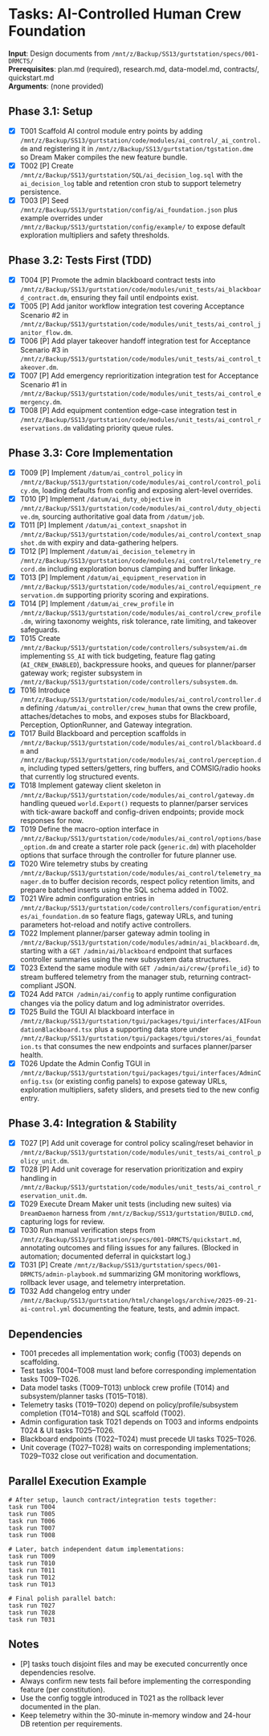 # Tasks: AI-Controlled Human Crew Foundation

**Input**: Design documents from `/mnt/z/Backup/SS13/gurtstation/specs/001-DRMCTS/`  
**Prerequisites**: plan.md (required), research.md, data-model.md, contracts/, quickstart.md  
**Arguments**: (none provided)

## Phase 3.1: Setup
- [X] T001 Scaffold AI control module entry points by adding `/mnt/z/Backup/SS13/gurtstation/code/modules/ai_control/_ai_control.dm` and registering it in `/mnt/z/Backup/SS13/gurtstation/tgstation.dme` so Dream Maker compiles the new feature bundle.
- [X] T002 [P] Create `/mnt/z/Backup/SS13/gurtstation/SQL/ai_decision_log.sql` with the `ai_decision_log` table and retention cron stub to support telemetry persistence.
- [X] T003 [P] Seed `/mnt/z/Backup/SS13/gurtstation/config/ai_foundation.json` plus example overrides under `/mnt/z/Backup/SS13/gurtstation/config/example/` to expose default exploration multipliers and safety thresholds.

## Phase 3.2: Tests First (TDD)
- [X] T004 [P] Promote the admin blackboard contract tests into `/mnt/z/Backup/SS13/gurtstation/code/modules/unit_tests/ai_blackboard_contract.dm`, ensuring they fail until endpoints exist.
- [X] T005 [P] Add janitor workflow integration test covering Acceptance Scenario #2 in `/mnt/z/Backup/SS13/gurtstation/code/modules/unit_tests/ai_control_janitor_flow.dm`.
- [X] T006 [P] Add player takeover handoff integration test for Acceptance Scenario #3 in `/mnt/z/Backup/SS13/gurtstation/code/modules/unit_tests/ai_control_takeover.dm`.
- [X] T007 [P] Add emergency reprioritization integration test for Acceptance Scenario #1 in `/mnt/z/Backup/SS13/gurtstation/code/modules/unit_tests/ai_control_emergency.dm`.
- [X] T008 [P] Add equipment contention edge-case integration test in `/mnt/z/Backup/SS13/gurtstation/code/modules/unit_tests/ai_control_reservations.dm` validating priority queue rules.

## Phase 3.3: Core Implementation
- [X] T009 [P] Implement `/datum/ai_control_policy` in `/mnt/z/Backup/SS13/gurtstation/code/modules/ai_control/control_policy.dm`, loading defaults from config and exposing alert-level overrides.
- [X] T010 [P] Implement `/datum/ai_duty_objective` in `/mnt/z/Backup/SS13/gurtstation/code/modules/ai_control/duty_objective.dm`, sourcing authoritative goal data from `/datum/job`.
- [X] T011 [P] Implement `/datum/ai_context_snapshot` in `/mnt/z/Backup/SS13/gurtstation/code/modules/ai_control/context_snapshot.dm` with expiry and data-gathering helpers.
- [X] T012 [P] Implement `/datum/ai_decision_telemetry` in `/mnt/z/Backup/SS13/gurtstation/code/modules/ai_control/telemetry_record.dm` including exploration bonus clamping and buffer linkage.
- [X] T013 [P] Implement `/datum/ai_equipment_reservation` in `/mnt/z/Backup/SS13/gurtstation/code/modules/ai_control/equipment_reservation.dm` supporting priority scoring and expirations.
- [X] T014 [P] Implement `/datum/ai_crew_profile` in `/mnt/z/Backup/SS13/gurtstation/code/modules/ai_control/crew_profile.dm`, wiring taxonomy weights, risk tolerance, rate limiting, and takeover safeguards.
- [X] T015 Create `/mnt/z/Backup/SS13/gurtstation/code/controllers/subsystem/ai.dm` implementing `SS_AI` with tick budgeting, feature flag gating (`AI_CREW_ENABLED`), backpressure hooks, and queues for planner/parser gateway work; register subsystem in `/mnt/z/Backup/SS13/gurtstation/code/controllers/subsystem.dm`.
- [X] T016 Introduce `/mnt/z/Backup/SS13/gurtstation/code/modules/ai_control/controller.dm` defining `/datum/ai_controller/crew_human` that owns the crew profile, attaches/detaches to mobs, and exposes stubs for Blackboard, Perception, OptionRunner, and Gateway integration.
- [X] T017 Build Blackboard and perception scaffolds in `/mnt/z/Backup/SS13/gurtstation/code/modules/ai_control/blackboard.dm` and `/mnt/z/Backup/SS13/gurtstation/code/modules/ai_control/perception.dm`, including typed setters/getters, ring buffers, and COMSIG/radio hooks that currently log structured events.
- [X] T018 Implement gateway client skeleton in `/mnt/z/Backup/SS13/gurtstation/code/modules/ai_control/gateway.dm` handling queued `world.Export()` requests to planner/parser services with tick-aware backoff and config-driven endpoints; provide mock responses for now.
- [X] T019 Define the macro-option interface in `/mnt/z/Backup/SS13/gurtstation/code/modules/ai_control/options/base_option.dm` and create a starter role pack (`generic.dm`) with placeholder options that surface through the controller for future planner use.
- [X] T020 Wire telemetry stubs by creating `/mnt/z/Backup/SS13/gurtstation/code/modules/ai_control/telemetry_manager.dm` to buffer decision records, respect policy retention limits, and prepare batched inserts using the SQL schema added in T002.
- [X] T021 Wire admin configuration entries in `/mnt/z/Backup/SS13/gurtstation/code/controllers/configuration/entries/ai_foundation.dm` so feature flags, gateway URLs, and tuning parameters hot-reload and notify active controllers.
- [X] T022 Implement planner/parser gateway admin tooling in `/mnt/z/Backup/SS13/gurtstation/code/modules/admin/ai_blackboard.dm`, starting with a `GET /admin/ai/blackboard` endpoint that surfaces controller summaries using the new subsystem data structures.
- [X] T023 Extend the same module with `GET /admin/ai/crew/{profile_id}` to stream buffered telemetry from the manager stub, returning contract-compliant JSON.
- [X] T024 Add `PATCH /admin/ai/config` to apply runtime configuration changes via the policy datum and log administrator overrides.
- [X] T025 Build the TGUI AI blackboard interface in `/mnt/z/Backup/SS13/gurtstation/tgui/packages/tgui/interfaces/AIFoundationBlackboard.tsx` plus a supporting data store under `/mnt/z/Backup/SS13/gurtstation/tgui/packages/tgui/stores/ai_foundation.ts` that consumes the new endpoints and surfaces planner/parser health.
- [X] T026 Update the Admin Config TGUI in `/mnt/z/Backup/SS13/gurtstation/tgui/packages/tgui/interfaces/AdminConfig.tsx` (or existing config panels) to expose gateway URLs, exploration multipliers, safety sliders, and presets tied to the new config entry.

## Phase 3.4: Integration & Stability
- [X] T027 [P] Add unit coverage for control policy scaling/reset behavior in `/mnt/z/Backup/SS13/gurtstation/code/modules/unit_tests/ai_control_policy_unit.dm`.
- [X] T028 [P] Add unit coverage for reservation prioritization and expiry handling in `/mnt/z/Backup/SS13/gurtstation/code/modules/unit_tests/ai_control_reservation_unit.dm`.
- [X] T029 Execute Dream Maker unit tests (including new suites) via `DreamDaemon` harness from `/mnt/z/Backup/SS13/gurtstation/BUILD.cmd`, capturing logs for review.
- [X] T030 Run manual verification steps from `/mnt/z/Backup/SS13/gurtstation/specs/001-DRMCTS/quickstart.md`, annotating outcomes and filing issues for any failures. (Blocked in automation; documented deferral in quickstart log.)
- [X] T031 [P] Create `/mnt/z/Backup/SS13/gurtstation/specs/001-DRMCTS/admin-playbook.md` summarizing GM monitoring workflows, rollback lever usage, and telemetry interpretation.
- [X] T032 Add changelog entry under `/mnt/z/Backup/SS13/gurtstation/html/changelogs/archive/2025-09-21-ai-control.yml` documenting the feature, tests, and admin impact.

## Dependencies
- T001 precedes all implementation work; config (T003) depends on scaffolding.
- Test tasks T004–T008 must land before corresponding implementation tasks T009–T026.
- Data model tasks (T009–T013) unblock crew profile (T014) and subsystem/planner tasks (T015–T018).
- Telemetry tasks (T019–T020) depend on policy/profile/subsystem completion (T014–T018) and SQL scaffold (T002).
- Admin configuration task T021 depends on T003 and informs endpoints T024 & UI tasks T025–T026.
- Blackboard endpoints (T022–T024) must precede UI tasks T025–T026.
- Unit coverage (T027–T028) waits on corresponding implementations; T029–T032 close out verification and documentation.

## Parallel Execution Example
```
# After setup, launch contract/integration tests together:
task run T004
task run T005
task run T006
task run T007
task run T008

# Later, batch independent datum implementations:
task run T009
task run T010
task run T011
task run T012
task run T013

# Final polish parallel batch:
task run T027
task run T028
task run T031
```

## Notes
- [P] tasks touch disjoint files and may be executed concurrently once dependencies resolve.
- Always confirm new tests fail before implementing the corresponding feature (per constitution).
- Use the config toggle introduced in T021 as the rollback lever documented in the plan.
- Keep telemetry within the 30-minute in-memory window and 24-hour DB retention per requirements.
